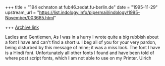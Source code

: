 +++
title = "194 echnaton at fub46.zedat.fu-berlin.de"
date = "1995-11-29"
upstream_url = "https://list.indology.info/pipermail/indology/1995-November/003685.html"

+++
[Archive link](https://list.indology.info/pipermail/indology/1995-November/003685.html)

Ladies and Gentlemen,
As I was in a hurry I wrote quite a big rubbish about a font I have and
can't find a short u. I beg all of you for your very pardon, being
disturbed by this message of mine; it was a miss look. The font I have is a
Hindi font.
Unfortunately all other fonts I found and have been told of where post
script fonts, which I am not able to use on my Printer.
Ulrich










